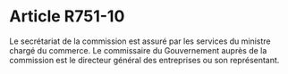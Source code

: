 # Article R751-10

Le secrétariat de la commission est assuré par les services du ministre chargé du commerce. Le commissaire du Gouvernement auprès de la commission est le directeur général des entreprises ou son représentant.
